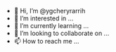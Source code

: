 - 👋 Hi, I’m @ygcheryrarrih
- 👀 I’m interested in ...
- 🌱 I’m currently learning ...
- 💞️ I’m looking to collaborate on ...
- 📫 How to reach me ...

<!---
ygcheryrarrih/ygcheryrarrih is a ✨ special ✨ repository because its `README.md` (this file) appears on your GitHub profile.
You can click the Preview link to take a look at your changes.
--->
